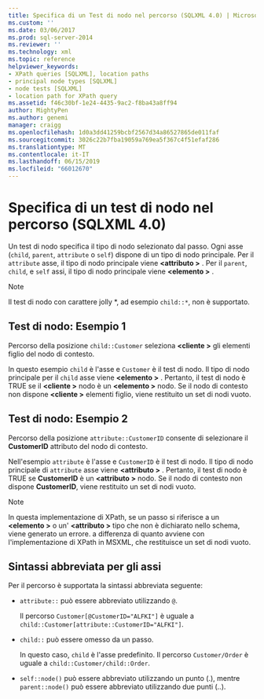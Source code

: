 ```yaml
---
title: Specifica di un Test di nodo nel percorso (SQLXML 4.0) | Microsoft Docs
ms.custom: ''
ms.date: 03/06/2017
ms.prod: sql-server-2014
ms.reviewer: ''
ms.technology: xml
ms.topic: reference
helpviewer_keywords:
- XPath queries [SQLXML], location paths
- principal node types [SQLXML]
- node tests [SQLXML]
- location path for XPath query
ms.assetid: f46c30bf-1e24-4435-9ac2-f8ba43a8ff94
author: MightyPen
ms.author: genemi
manager: craigg
ms.openlocfilehash: 1d0a3dd41259bcbf2567d34a86527865de011faf
ms.sourcegitcommit: 3026c22b7fba19059a769ea5f367c4f51efaf286
ms.translationtype: MT
ms.contentlocale: it-IT
ms.lasthandoff: 06/15/2019
ms.locfileid: "66012670"
---
```

# <a name="specifying-a-node-test-in-the-location-path-sqlxml-40"></a>Specifica di un test di nodo nel percorso (SQLXML 4.0)
  Un test di nodo specifica il tipo di nodo selezionato dal passo. Ogni asse (`child`, `parent`, `attribute` o `self`) dispone di un tipo di nodo principale. Per il `attribute` asse, il tipo di nodo principale viene  **\<attributo >** . Per il `parent`, `child`, e `self` assi, il tipo di nodo principale viene  **\<elemento >** .  
  
> [!NOTE]  
>  Il test di nodo con carattere jolly *, ad esempio `child::*`, non è supportato.  
  
## <a name="node-test-example-1"></a>Test di nodo: Esempio 1  
 Percorso della posizione `child::Customer` seleziona  **\<cliente >** gli elementi figlio del nodo di contesto.  
  
 In questo esempio `child` è l'asse e `Customer` è il test di nodo. Il tipo di nodo principale per il `child` asse viene  **\<elemento >** . Pertanto, il test di nodo è TRUE se il  **\<cliente >** nodo è un  **\<elemento >** nodo. Se il nodo di contesto non dispone  **\<cliente >** elementi figlio, viene restituito un set di nodi vuoto.  
  
## <a name="node-test-example-2"></a>Test di nodo: Esempio 2  
 Percorso della posizione `attribute::CustomerID` consente di selezionare il **CustomerID** attributo del nodo di contesto.  
  
 Nell'esempio `attribute` è l'asse e `CustomerID` è il test di nodo. Il tipo di nodo principale di `attribute` asse viene  **\<attributo >** . Pertanto, il test di nodo è TRUE se **CustomerID** è un  **\<attributo >** nodo. Se il nodo di contesto non dispone **CustomerID**, viene restituito un set di nodi vuoto.  
  
> [!NOTE]  
>  In questa implementazione di XPath, se un passo si riferisce a un  **\<elemento >** o un'  **\<attributo >** tipo che non è dichiarato nello schema, viene generato un errore. a differenza di quanto avviene con l'implementazione di XPath in MSXML, che restituisce un set di nodi vuoto.  
  
## <a name="abbreviated-syntax-for-the-axes"></a>Sintassi abbreviata per gli assi  
 Per il percorso è supportata la sintassi abbreviata seguente:  
  
-   `attribute::` può essere abbreviato utilizzando `@`.  
  
     Il percorso `Customer[@CustomerID="ALFKI"]` è uguale a `child::Customer[attribute::CustomerID="ALFKI"]`.  
  
-   `child::` può essere omesso da un passo.  
  
     In questo caso, `child` è l'asse predefinito. Il percorso `Customer/Order` è uguale a `child::Customer/child::Order`.  
  
-   `self::node()` può essere abbreviato utilizzando un punto (.), mentre `parent::node()` può essere abbreviato utilizzando due punti (..).  
  
  
